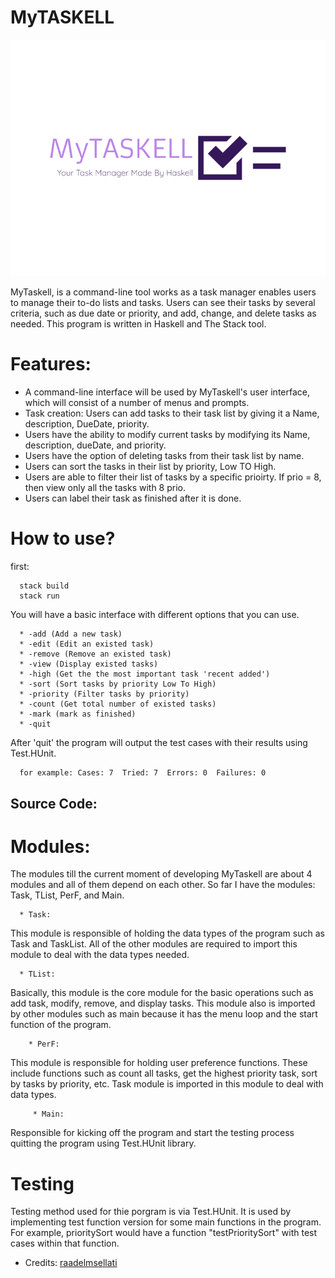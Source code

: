 # MyTASKELL

<p align="center">
  <img src="imageedit_15_5097756375.png"/>
</p> 

MyTaskell, is a command-line tool works as a task manager enables users to manage their 
to-do lists and tasks. Users can see their tasks by several criteria, such as due date or priority, and 
add, change, and delete tasks as needed. This program is written in Haskell and The Stack tool.

# Features:
   * A command-line interface will be used by MyTaskell's user interface, which will consist of a number of menus and prompts.
   * Task creation: Users can add tasks to their task list by giving it a Name, description, DueDate, priority.
   * Users have the ability to modify current tasks by modifying its Name, description, dueDate, and priority.
   * Users have the option of deleting tasks from their task list by name.
   * Users can sort the tasks in their list by priority, Low TO High.
   * Users are able to filter their list of tasks by a specific prioirty. If prio = 8, then view only all the tasks with 8 prio.
   * Users can label their task as finished after it is done.

# How to use?
   first:
   
      stack build
      stack run
   
   You will have a basic interface with different options that you can use.
   
      * -add (Add a new task)
      * -edit (Edit an existed task)
      * -remove (Remove an existed task)
      * -view (Display existed tasks)
      * -high (Get the the most important task 'recent added')
      * -sort (Sort tasks by priority Low To High)
      * -priority (Filter tasks by priority)
      * -count (Get total number of existed tasks)
      * -mark (mark as finished)
      * -quit
      
   After 'quit' the program will output the test cases with their results using Test.HUnit.
   
      for example: Cases: 7  Tried: 7  Errors: 0  Failures: 0


## Source Code:
   # Modules:
   The modules till the current moment of developing MyTaskell are about 4 modules and all of them depend on each other. So far I have the modules: Task, TList, PerF, and Main.
   
      * Task:
   This module is responsible of holding the data types of the program such as Task and TaskList. All of the other modules are required to import this module to deal with the data types needed.
    
      * TList:
   
   Basically, this module is the core module for the basic operations such as add task, modify, remove, and display tasks. 
   This module also is imported by other modules such as main because it has the menu loop and the start function of the program.
        
        * PerF:
   This module is responsible for holding user preference functions. These include functions such as count all tasks, get the highest priority task, sort by tasks by priority, etc. 
   Task module is imported in this module to deal with data types. 
    
         * Main:
   Responsible for kicking off the program and start the testing process quitting the program using Test.HUnit library.

# Testing
Testing method used for thie porgram is via Test.HUnit. It is used by implementing test function version for some main functions in the program. For example, prioritySort would have a function "testPrioritySort" with test cases within that function.

- Credits: <a href="https://github.com/raadelmsellati" target="blank"> raadelmsellati </a>
